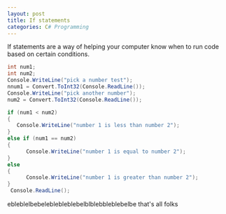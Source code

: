```yaml
---
layout: post
title: If statements 
categories: C# Programming
---
```

If statements are a way of helping your computer know when to run code based on certain conditions.

```csharp
int num1;
int num2;
Console.WriteLine("pick a number test");
nnum1 = Convert.ToInt32(Console.ReadLine());
Console.WriteLine("pick another number");
num2 = Convert.ToInt32(Console.ReadLine());

if (num1 < num2)
{
   Console.WriteLine("number 1 is less than number 2");
}
else if (num1 == num2)
{
      Console.WriteLine("number 1 is equal to number 2");
}
else
{
      Console.WriteLine("number 1 is greater than number 2");
}
 Console.ReadLine();
```
ebleblelbebeleblebleblebelblblebbleblebelbe that's all folks
